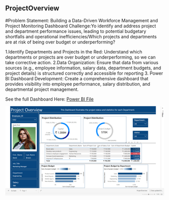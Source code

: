 ## ProjectOverview
#Problem Statement:
Building a Data-Driven Workforce Management and Project Monitoring Dashboard
Challenge:Yo identify and address project and department performance issues, 
leading to potential budgetary shortfalls and operational inefficiencies/Which projects and departments are at risk of being over budget or underperforming?

1.Identify Departments and Projects in the Red: Understand which departments or projects are over budget or underperforming, so we can take corrective action.
2.Data Organization: Ensure that data from various sources (e.g., employee information, salary data, department budgets, and project details) is structured correctly and accessible for reporting
3. Power BI Dashboard Development: Create a comprehensive dashboard that provides visibility into employee performance, salary distribution, and departmental project management. 

See the full Dashboard Here: [Power BI File](https://app.powerbi.com/links/p_jGy8ZNDS?ctid=fcf88a03-5fad-4fee-a29b-004f34d4e9d8&pbi_source=linkShare)

![Project Overview](ProjectOverview.png)
